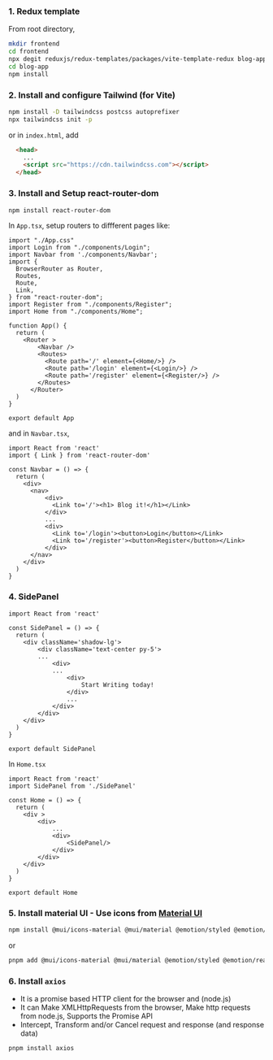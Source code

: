 ### 1. Redux template

From root directory,
```sh
mkdir frontend
cd frontend
npx degit reduxjs/redux-templates/packages/vite-template-redux blog-app
cd blog-app
npm install
```

### 2. Install and configure Tailwind (for Vite)
```sh
npm install -D tailwindcss postcss autoprefixer
npx tailwindcss init -p
```

or in `index.html`, add

```html
  <head>
    ...
    <script src="https://cdn.tailwindcss.com"></script>
  </head>
```

### 3. Install and Setup react-router-dom
```sh
npm install react-router-dom
```

In `App.tsx`, setup routers to diffferent pages like:
```tsx
import "./App.css"
import Login from "./components/Login";
import Navbar from './components/Navbar';
import { 
  BrowserRouter as Router,
  Routes,
  Route,
  Link,
} from "react-router-dom";
import Register from "./components/Register";
import Home from "./components/Home";

function App() {
  return (
    <Router >
        <Navbar />
        <Routes>
          <Route path='/' element={<Home/>} />
          <Route path='/login' element={<Login/>} />
          <Route path='/register' element={<Register/>} />
        </Routes>
      </Router>
  )
}

export default App
```
and in `Navbar.tsx`, 
```tsx
import React from 'react'
import { Link } from 'react-router-dom'

const Navbar = () => {
  return (
    <div>
      <nav>
          <div>
            <Link to='/'><h1> Blog it!</h1></Link>
          </div>
          ...
          <div>
            <Link to='/login'><button>Login</button></Link>
            <Link to='/register'><button>Register</button></Link>
          </div>
      </nav>
    </div>
  )
}
```

### 4. SidePanel

```tsx
import React from 'react'

const SidePanel = () => {
  return (
    <div className='shadow-lg'>
        <div className='text-center py-5'>
        ...
            <div>
            ...
                <div>
                    Start Writing today!
                </div>
                ...
            </div>
        </div>
    </div>
  )
}

export default SidePanel
```

In `Home.tsx`
```tsx
import React from 'react'
import SidePanel from './SidePanel'

const Home = () => {
  return (
    <div >
        <div>
            ...
            <div>
                <SidePanel/>
            </div>
        </div>
    </div>
  )
}

export default Home
```

### 5. Install material UI - Use icons from [Material UI](https://mui.com/material-ui/material-icons/)

```sh
npm install @mui/icons-material @mui/material @emotion/styled @emotion/react
```
or
```sh
pnpm add @mui/icons-material @mui/material @emotion/styled @emotion/react
```

### 6. Install `axios` 
- It is a promise based HTTP client for the browser and (node.js)
- It can Make XMLHttpRequests from the browser, Make http requests from node.js, Supports the Promise API
- Intercept, Transform and/or Cancel request and response (and response data)
```sh
pnpm install axios
```
